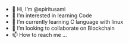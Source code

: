- 👋 Hi, I’m @spiritusami
- 👀 I’m interested in learning Code
- 🌱 I’m currently learning C language with linux 
- 💞️ I’m looking to collaborate on Blockchain
- 📫 How to reach me ...

<!---
spiritusami/spiritusami is a ✨ special ✨ repository because its `README.md` (this file) appears on your GitHub profile.
You can click the Preview link to take a look at your changes.
--->
